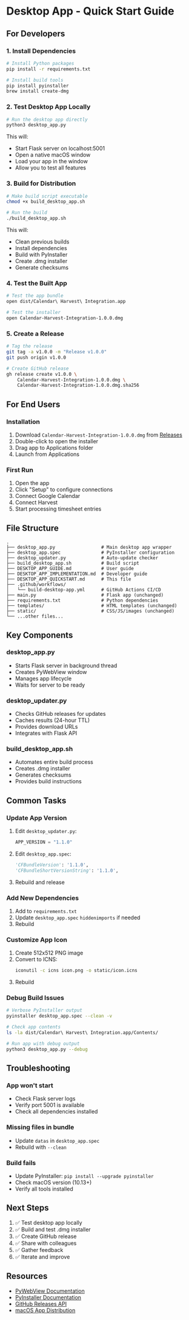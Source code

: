 # Desktop App - Quick Start Guide

## For Developers

### 1. Install Dependencies

```bash
# Install Python packages
pip install -r requirements.txt

# Install build tools
pip install pyinstaller
brew install create-dmg
```

### 2. Test Desktop App Locally

```bash
# Run the desktop app directly
python3 desktop_app.py
```

This will:
- Start Flask server on localhost:5001
- Open a native macOS window
- Load your app in the window
- Allow you to test all features

### 3. Build for Distribution

```bash
# Make build script executable
chmod +x build_desktop_app.sh

# Run the build
./build_desktop_app.sh
```

This will:
- Clean previous builds
- Install dependencies
- Build with PyInstaller
- Create .dmg installer
- Generate checksums

### 4. Test the Built App

```bash
# Test the app bundle
open dist/Calendar\ Harvest\ Integration.app

# Test the installer
open Calendar-Harvest-Integration-1.0.0.dmg
```

### 5. Create a Release

```bash
# Tag the release
git tag -a v1.0.0 -m "Release v1.0.0"
git push origin v1.0.0

# Create GitHub release
gh release create v1.0.0 \
    Calendar-Harvest-Integration-1.0.0.dmg \
    Calendar-Harvest-Integration-1.0.0.dmg.sha256
```

## For End Users

### Installation

1. Download `Calendar-Harvest-Integration-1.0.0.dmg` from [Releases](https://github.com/DvorakJosef/Calendar-Harvest-Integration/releases)
2. Double-click to open the installer
3. Drag app to Applications folder
4. Launch from Applications

### First Run

1. Open the app
2. Click "Setup" to configure connections
3. Connect Google Calendar
4. Connect Harvest
5. Start processing timesheet entries

## File Structure

```
.
├── desktop_app.py                 # Main desktop app wrapper
├── desktop_app.spec               # PyInstaller configuration
├── desktop_updater.py             # Auto-update checker
├── build_desktop_app.sh           # Build script
├── DESKTOP_APP_GUIDE.md           # User guide
├── DESKTOP_APP_IMPLEMENTATION.md  # Developer guide
├── DESKTOP_APP_QUICKSTART.md      # This file
├── .github/workflows/
│   └── build-desktop-app.yml      # GitHub Actions CI/CD
├── main.py                        # Flask app (unchanged)
├── requirements.txt               # Python dependencies
├── templates/                     # HTML templates (unchanged)
├── static/                        # CSS/JS/images (unchanged)
└── ...other files...
```

## Key Components

### desktop_app.py
- Starts Flask server in background thread
- Creates PyWebView window
- Manages app lifecycle
- Waits for server to be ready

### desktop_updater.py
- Checks GitHub releases for updates
- Caches results (24-hour TTL)
- Provides download URLs
- Integrates with Flask API

### build_desktop_app.sh
- Automates entire build process
- Creates .dmg installer
- Generates checksums
- Provides build instructions

## Common Tasks

### Update App Version

1. Edit `desktop_updater.py`:
   ```python
   APP_VERSION = "1.1.0"
   ```

2. Edit `desktop_app.spec`:
   ```python
   'CFBundleVersion': '1.1.0',
   'CFBundleShortVersionString': '1.1.0',
   ```

3. Rebuild and release

### Add New Dependencies

1. Add to `requirements.txt`
2. Update `desktop_app.spec` `hiddenimports` if needed
3. Rebuild

### Customize App Icon

1. Create 512x512 PNG image
2. Convert to ICNS:
   ```bash
   iconutil -c icns icon.png -o static/icon.icns
   ```
3. Rebuild

### Debug Build Issues

```bash
# Verbose PyInstaller output
pyinstaller desktop_app.spec --clean -v

# Check app contents
ls -la dist/Calendar\ Harvest\ Integration.app/Contents/

# Run app with debug output
python3 desktop_app.py --debug
```

## Troubleshooting

### App won't start
- Check Flask server logs
- Verify port 5001 is available
- Check all dependencies installed

### Missing files in bundle
- Update `datas` in `desktop_app.spec`
- Rebuild with `--clean`

### Build fails
- Update PyInstaller: `pip install --upgrade pyinstaller`
- Check macOS version (10.13+)
- Verify all tools installed

## Next Steps

1. ✅ Test desktop app locally
2. ✅ Build and test .dmg installer
3. ✅ Create GitHub release
4. ✅ Share with colleagues
5. ✅ Gather feedback
6. ✅ Iterate and improve

## Resources

- [PyWebView Documentation](https://pywebview.kivy.org/)
- [PyInstaller Documentation](https://pyinstaller.org/)
- [GitHub Releases API](https://docs.github.com/en/rest/releases)
- [macOS App Distribution](https://developer.apple.com/macos/distribution/)


